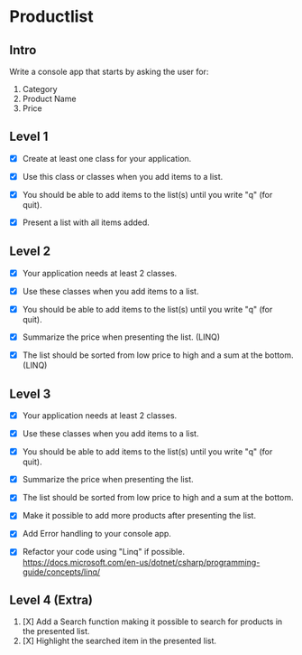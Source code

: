 # Productlist

## Intro
Write a console app that starts by asking the user for:
1. Category
2. Product Name
3. Price


## Level 1
- [X] Create at least one class for your application. 
- [X] Use this class or classes when you add items to a list. 
- [X] You should be able to add items to the list(s) until you write "q" (for quit).
- [X] Present a list with all items added.


## Level 2
- [X] Your application needs at least 2 classes.
- [X] Use these classes when you add items to a list. 
- [X] You should be able to add items to the list(s) until you write "q" (for quit).
- [X] Summarize the price when presenting the list. (LINQ)
- [X] The list should be sorted from low price to high and a sum at the bottom. (LINQ)


## Level 3
- [X] Your application needs at least 2 classes. 
- [X] Use these classes when you add items to a list. 
- [X] You should be able to add items to the list(s) until you write "q" (for quit).
- [X] Summarize the price when presenting the list. 
- [X] The list should be sorted from low price to high and a sum at the bottom.
- [X] Make it possible to add more products after presenting the list.
- [X] Add Error handling to your console app.

- [X] Refactor your code using "Linq" if possible.
https://docs.microsoft.com/en-us/dotnet/csharp/programming-guide/concepts/linq/


## Level 4 (Extra)
1) [X] Add a Search function making it possible to search for products in the presented list.
2) [X] Highlight the searched item in the presented list.
